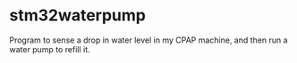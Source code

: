 # stm32waterpump
Program to sense a drop in water level in my CPAP machine, and then run a water pump to refill it.
